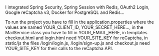I integrated Spring Security, Spring Session with Redis,
OAuth2 Login, Google reCaptcha v3, Docker for PostgreSQL and
Redis...

To run the project you have to fill in the
application.properties where the values are named 
YOUR_CLIENT_ID, YOUR_SECRET_HERE..., in the MailService class
you have to fill in YOUR_EMAIL_HERE, in templates checkout.html
and login.html need YOUR_SITE_KEY for reCaptcha, in static/js
the files /login/login.js, /login/sign-up.js and checkout.js 
need YOUR_SITE_KEY for their calls to the reCaptcha API.

